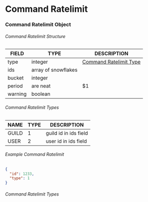 # Command Ratelimit

### Command Ratelimit Object

###### Command Ratelimit Structure

| FIELD   | TYPE                | DESCRIPTION                |
| ------- | ------------------- | -------------------------- |
| type    | integer             | [Command Ratelimit Type]() |
| ids     | array of snowflakes |                            |
| bucket  | integer             |                            |
| period  | are neat            | $1                         |
| warning | boolean             |                            |

###### Command Ratelimit Types

| NAME  | TYPE | DESCRIPTION           |
| ----- | ---- | --------------------- |
| GUILD | 1    | guild id in ids field |
| USER  | 2    | user id in ids field  |

###### Example Command Ratelimit

```json
{
  "id": 1233,
  "type": 1
}
```

###### Command Ratelimit Types
